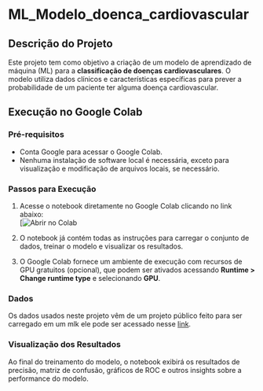 # ML_Modelo_doenca_cardiovascular

## Descrição do Projeto
Este projeto tem como objetivo a criação de um modelo de aprendizado de máquina (ML) para a **classificação de doenças cardiovasculares**. O modelo utiliza dados clínicos e características específicas para prever a probabilidade de um paciente ter alguma doença cardiovascular.

## Execução no Google Colab

### Pré-requisitos
- Conta Google para acessar o Google Colab.
- Nenhuma instalação de software local é necessária, exceto para visualização e modificação de arquivos locais, se necessário.

### Passos para Execução
1. Acesse o notebook diretamente no Google Colab clicando no link abaixo:   
   [![Abrir no Colab](https://colab.research.google.com/drive/1XqQ1GFFIZWOsZ3e3IRmLLx_WozUaM2th?usp=sharing)

3. O notebook já contém todas as instruções para carregar o conjunto de dados, treinar o modelo e visualizar os resultados.

4. O Google Colab fornece um ambiente de execução com recursos de GPU gratuitos (opcional), que podem ser ativados acessando **Runtime > Change runtime type** e selecionando **GPU**.

### Dados
Os dados usados neste projeto vêm de um projeto público feito para ser carregado em um mlk ele pode ser acessado nesse [link](https://raw.githubusercontent.com/carlosfab/curso_data_science_na_pratica/master/modulo_03/heart-disease-uci.csv).

### Visualização dos Resultados
Ao final do treinamento do modelo, o notebook exibirá os resultados de precisão, matriz de confusão, gráficos de ROC e outros insights sobre a performance do modelo.
